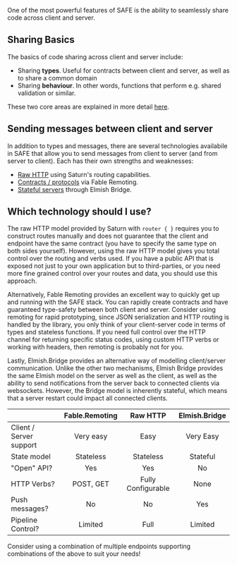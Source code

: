 One of the most powerful features of SAFE is the ability to seamlessly share code across client and server.

## Sharing Basics
The basics of code sharing across client and server include:

* Sharing **types**. Useful for contracts between client and server, as well as to share a common domain
* Sharing **behaviour**. In other words, functions that perform e.g. shared validation or similar.

These two core areas are explained in more detail [here](feature-clientserver-basics.md).

## Sending messages between client and server
In addition to types and messages, there are several technologies availabile in SAFE that allow you to send messages from client to server (and from server to client). Each has their own strengths and weaknesses:

* [Raw HTTP](feature-clientserver-http.md) using Saturn's routing capabilities.
* [Contracts / protocols](feature-clientserver-remoting.md) via Fable Remoting.
* [Stateful servers](feature-clientserver-bridge.md) through Elmish Bridge.

## Which technology should I use?
The raw HTTP model provided by Saturn with `router { }` requires you to construct routes manually and does not guarantee that the client and endpoint have the same contract (you have to specify the same type on both sides yourself). However, using the raw HTTP model gives you total control over the routing and verbs used. If you have a public API that is exposed not just to your own application but to third-parties, or you need more fine grained control over your routes and data, you should use this approach.

Alternatively, Fable Remoting provides an excellent way to quickly get up and running with the SAFE stack. You can rapidly create contracts and have guaranteed type-safety between both client and server. Consider using remoting for rapid prototyping, since JSON serialization and HTTP routing is handled by the library, you only think of your client-server code in terms of types and stateless functions. If you need full control over the HTTP channel for returning specific status codes, using custom HTTP verbs or working with headers, then remoting is probably not for you.

Lastly, Elmish.Bridge provides an alternative way of modelling client/server communication. Unlike the other two mechanisms, Elmish Bridge provides the same Elmish model on the server as well as the client, as well as the ability to send notifications from the server back to connected clients via websockets. However, the Bridge model is inherently stateful, which means that a server restart could impact all connected clients.

| | Fable.Remoting | Raw HTTP | Elmish.Bridge |
|-|:-:|:-:|:-:|
| Client / Server support | Very easy | Easy | Very Easy |
| State model | Stateless | Stateless | Stateful |
| "Open" API? | Yes | Yes | No |
| HTTP Verbs? | POST, GET | Fully Configurable | None |
| Push messages? | No | No | Yes |
| Pipeline Control? | Limited | Full | Limited |

Consider using a combination of multiple endpoints supporting combinations of the above to suit your needs!